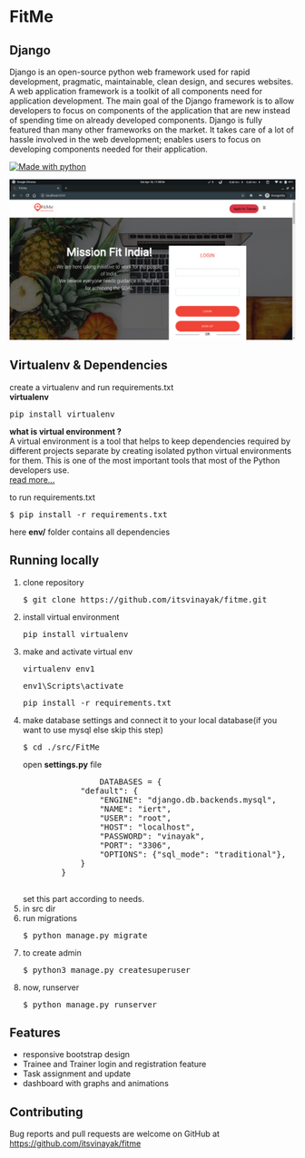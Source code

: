 # FitMe


## Django

Django is an open-source python web framework used for rapid development, pragmatic, maintainable, clean design, and secures websites. A web application framework is a toolkit of all components need for application development. The main goal of the Django framework is to allow developers to focus on components of the application that are new instead of spending time on already developed components. Django is fully featured than many other frameworks on the market. It takes care of a lot of hassle involved in the web development; enables users to focus on developing components needed for their application.



[![Made with python](http://ForTheBadge.com/images/badges/made-with-python.svg)](https://github.com/itsvinayak/fitme)

<img src="screenfit.png"/>


## Virtualenv & Dependencies

create a virtualenv and run requirements.txt<br/>
<b>virtualenv</b>

<pre>pip install virtualenv</pre>

<b> what is virtual environment ? </b><br/>
A virtual environment is a tool that helps to keep dependencies required by different projects separate by creating isolated python virtual environments for them. This is one of the most important tools that most of the Python developers use.
<br/>
<a href="https://www.geeksforgeeks.org/python-virtual-environment/" >read more... </a>

to run requirements.txt

<pre>$ pip install -r requirements.txt</pre>
 
here <b>env/</b> folder contains all dependencies


## Running locally

<ol>
  <li>
      clone repository 
      <pre>$ git clone https://github.com/itsvinayak/fitme.git</pre>
  </li>
  <li> 
     install virtual environment
     <pre>pip install virtualenv</pre>
 </li>
  <li>
    make and activate virtual env
   <pre>virtualenv env1</pre>
   <pre>env1\Scripts\activate</pre>
   <pre>pip install -r requirements.txt</pre>
  <li>
     make database settings and connect it to your local database(if you want to use mysql else skip this step) 
    <pre>$ cd ./src/FitMe </pre>
    open <b>settings.py</b> file
    <pre>
                DATABASES = {
            "default": {
                "ENGINE": "django.db.backends.mysql",
                "NAME": "iert",
                "USER": "root",
                "HOST": "localhost",
                "PASSWORD": "vinayak",
                "PORT": "3306",
                "OPTIONS": {"sql_mode": "traditional"},
            }
        }
   </pre>
   set this part according to needs.
  </li>
 <li> in src dir </li>
  <li>
    run migrations 
    <pre>$ python manage.py migrate</pre>
  </li>
  <li>
    to create admin 
   <pre>$ python3 manage.py createsuperuser</pre>
  <li>
    now, runserver 
    <pre>$ python manage.py runserver</pre>
  </li>
 
 </ol>




## Features

<ul>
  <li>responsive bootstrap design </li>
  <li>Trainee and Trainer login and registration feature</li>
  <li>Task assignment and update </li>
  <li>dashboard with graphs and animations</li>
</ul>



## Contributing

Bug reports and pull requests are welcome on GitHub at https://github.com/itsvinayak/fitme 
